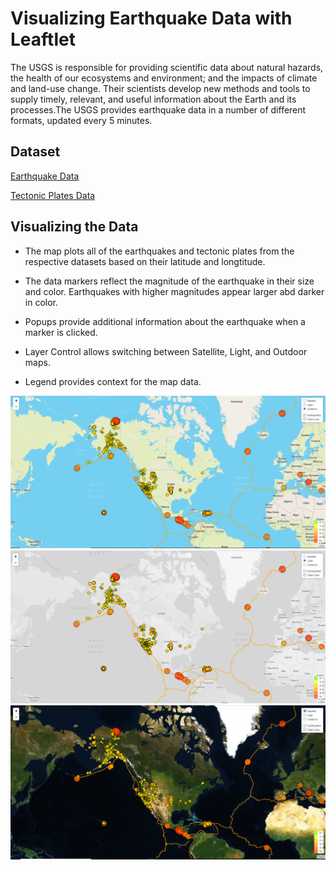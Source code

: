 # Visualizing Earthquake Data with Leaftlet

The USGS is responsible for providing scientific data about natural hazards, the health of our ecosystems and environment; and the impacts of climate and land-use change. Their scientists develop new methods and tools to supply timely, relevant, and useful information about the Earth and its processes.The USGS provides earthquake data in a number of different formats, updated every 5 minutes.

## Dataset

[Earthquake Data](https://earthquake.usgs.gov/earthquakes/feed/v1.0/summary/all_week.geojson)

[Tectonic Plates Data](https://raw.githubusercontent.com/fraxen/tectonicplates/master/GeoJSON/PB2002_boundaries.json)

## Visualizing the Data

* The map plots all of the earthquakes and tectonic plates from the respective datasets based on their latitude and longtitude.

* The data markers reflect the magnitude of the earthquake in their size and color. Earthquakes with higher magnitudes appear larger abd darker in color. 

* Popups provide additional information about the earthquake when a marker is clicked.

* Layer Control allows switching between Satellite, Light, and Outdoor maps.

* Legend provides context for the map data.

![Outdoors Map](images/outdoor.png)
![Light Map](images/light.png)
![Satellite Map](images/satellite.png)
 

